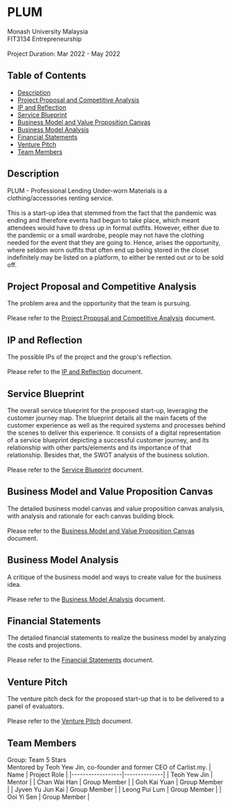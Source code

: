 # PLUM

Monash University Malaysia<br>
FIT3134 Entrepreneurship<br>
<br>
Project Duration: Mar 2022 - May 2022

## Table of Contents
* [Description](#description)
* [Project Proposal and Competitive Analysis](#project-proposal-and-competitive-analysis)
* [IP and Reflection](#ip-and-reflection)
* [Service Blueprint](#service-blueprint)
* [Business Model and Value Proposition Canvas](#business-model-and-value-proposition-canvas)
* [Business Model Analysis](#business-model-analysis)
* [Financial Statements](#financial-statements)
* [Venture Pitch](#venture-pitch)
* [Team Members](#team-members)

## Description
PLUM - Professional Lending Under-worn Materials is a clothing/accessories renting service.<br>
<br>
This is a start-up idea that stemmed from the fact that the pandemic was ending and therefore events had begun to take place, which meant attendees would have to dress up in formal outfits. However, either due to the pandemic or a small wardrobe, people may not have the clothing needed for the event that they are going to. Hence, arises the opportunity, where seldom worn outfits that often end up being stored in the closet indefinitely may be listed on a platform, to either be rented out or to be sold off.

## Project Proposal and Competitive Analysis
The problem area and the opportunity that the team is pursuing.<br><br>
Please refer to the
<a href="https://github.com/chanwaihan/PLUM/blob/main/docs/ProjectProposalAndCompetitiveAnalysis.pdf">Project Proposal and Competitive Analysis</a> document.

## IP and Reflection
The possible IPs of the project and the group's reflection.<br><br>
Please refer to the
<a href="https://github.com/chanwaihan/PLUM/blob/main/docs/IPAndReflection.pdf">IP and Reflection</a> document.

## Service Blueprint
The overall service blueprint for the proposed start-up, leveraging the customer journey map. The blueprint details all the main facets of the customer experience as well as the required systems and processes behind the scenes to deliver this experience. It consists of a digital representation of a service blueprint depicting a successful customer journey, and its relationship with other parts/elements and its importance of that relationship. Besides that, the SWOT analysis of the business solution.<br><br>
Please refer to the
<a href="https://github.com/chanwaihan/PLUM/blob/main/docs/ServiceBlueprint.pdf">Service Blueprint</a> document.

## Business Model and Value Proposition Canvas
The detailed business model canvas and value proposition canvas analysis, with analysis and rationale for each canvas building block.<br><br>
Please refer to the
<a href="https://github.com/chanwaihan/PLUM/blob/main/docs/BusinessModelAndValuePropositionCanvas.pdf">Business Model and Value Proposition Canvas</a> document.

## Business Model Analysis
A critique of the business model and ways to create value for the business idea.<br><br>
Please refer to the
<a href="https://github.com/chanwaihan/PLUM/blob/main/docs/BusinessModelAnalysis.pdf">Business Model Analysis</a> document.

## Financial Statements
The detailed financial statements to realize the business model by analyzing the costs and projections.<br><br>
Please refer to the
<a href="https://github.com/chanwaihan/PLUM/blob/main/docs/FinancialStatements.pdf">Financial Statements</a> document.

## Venture Pitch
The venture pitch deck for the proposed start-up that is to be delivered to a panel of evaluators.<br><br>
Please refer to the
<a href="https://github.com/chanwaihan/PLUM/blob/main/presentation/VenturePitch.pdf">Venture Pitch</a> document.

## Team Members
Group: Team 5 Stars<br>
Mentored by Teoh Yew Jin, co-founder and former CEO of Carlist.my.
| Name             | Project Role |
|------------------|--------------|
| Teoh Yew Jin     | Mentor       |
| Chan Wai Han     | Group Member |
| Goh Kai Yuan     | Group Member |
| Jyven Yu Jun Kai | Group Member |
| Leong Pui Lum    | Group Member |
| Ooi Yi Sen       | Group Member |

